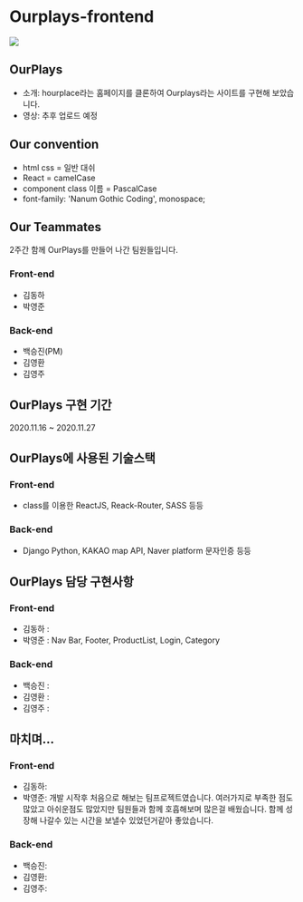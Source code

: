 # Ourplays-frontend
<img src="https://lh3.googleusercontent.com/3lxczxI_1-Qwxzv-OV5AniFZed_Vmt40lgvFoLHSkJtEVN3o_NwGQsgFBoHNdSPaevQdMt7RKsA_2r_L2tfIbDNjyKCGys0xKbOhnipNoFbKZ6CZs2T8sWFxVW1DwU_RfRvBlbgmBePKBtblOcNQPN_92g249KMxoUc9nL0jNs9Ki1Y7nU0ll-xdMvqWlsMw9fDg4VieQk-204vNDutlEAAcD_qMQWRkNT7LterwwGUd-mXmox7un13BspSkteBONv7G7SbWmNJs8XUzmXdmLcg5-ziIlQBKEF5gD0BKHYK_pnW4HPMr5PiY7TTNjRpUN9nCycyyt78F1TdE8CE1QyCgPsnKzqIRyL4rsQxDS4rDUBgbrxwUrEZbXsHEpHPPGD64L0j0JCbiSflh2d9LalpQqOcKAnKRk3s1erB7lL2lT9GR9Ts5Z4lNxwK6yvag7GO4-cF816jwg3TcdrSEn0uCP3eNxlCutrIfHEioPG_zInPzGSnwUgpNctu7FPLloQJQTWsxmVIhTs5t2GUz3aMTgUTvb1-xvDtVwkbbz-5BhxQTPPICe7yvPpsHW1n1z2KogFdtw66ojdJUNfDbeMvlscVoHM3LSCR0q5ZFuTuKx6C1OhC8Juoz5vcepocE2P3nkwRa7TJdzgqzDf5VwY3FJPXQfzG0NwGo9FbbuJPf6waCG9zVU82xhj51wQ=w368-h200-no?authuser=0" >

## OurPlays
- 소개: hourplace라는 홈페이지를 클론하여 Ourplays라는 사이트를 구현해 보았습니다.
- 영상: 추후 업로드 예정

## Our convention
- html css = 일반 대쉬
- React = camelCase
- component class 이름 = PascalCase
- font-family: 'Nanum Gothic Coding', monospace;

## Our Teammates
2주간 함께 OurPlays를 만들어 나간 팀원들입니다.
### Front-end
- 김동하
- 박영준

### Back-end
- 백승진(PM)
- 김영환
- 김영주

## OurPlays 구현 기간
2020.11.16 ~ 2020.11.27

## OurPlays에 사용된 기술스택
### Front-end
- class를 이용한 ReactJS, Reack-Router, SASS 등등

### Back-end
- Django Python, KAKAO map API, Naver platform 문자인증 등등

## OurPlays 담당 구현사항 
### Front-end 
- 김동하 : 
- 박영준 : Nav Bar, Footer, ProductList, Login, Category
### Back-end
- 백승진 :
- 김영환 :
- 김영주 :

## 마치며...
### Front-end
- 김동하: 
- 박영준: 개발 시작후 처음으로 해보는 팀프로젝트였습니다. 여러가지로 부족한 점도 많았고 아쉬운점도 많았지만 팀원들과 함께 호흡해보며 많은걸 배웠습니다. 함께 성장해 나갈수 있는 시간을 보낼수 있었던거같아 좋았습니다.
### Back-end
- 백승진: 
- 김영환: 
- 김영주: 
